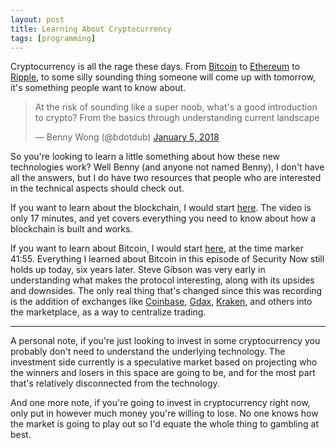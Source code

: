 ```yaml
---
layout: post
title: Learning About Cryptocurrency
tags: [programming]
---
```


Cryptocurrency is all the rage these days. From [Bitcoin](https://en.wikipedia.org/wiki/Bitcoin) to [Ethereum](https://en.wikipedia.org/wiki/Ethereum) to [Ripple](https://en.wikipedia.org/wiki/Ripple_(payment_protocol)), to some silly sounding thing someone will come up with tomorrow, it's something people want to know about.

<blockquote class="twitter-tweet" data-lang="en"><p lang="en" dir="ltr">At the risk of sounding like a super noob, what&#39;s a good introduction to crypto? From the basics through understanding current landscape</p>&mdash; Benny Wong (@bdotdub) <a href="https://twitter.com/bdotdub/status/949389088976711680?ref_src=twsrc%5Etfw">January 5, 2018</a></blockquote> <script async src="https://platform.twitter.com/widgets.js" charset="utf-8"></script> 

So you're looking to learn a little something about how these new technologies work? Well Benny (and anyone not named Benny), I don't have all the answers, but I do have two resources that people who are interested in the technical aspects should check out.

If you want to learn about the blockchain, I would start [here](https://anders.com/blockchain/). The video is only 17 minutes, and yet covers everything you need to know about how a blockchain is built and works.

If you want to learn about Bitcoin, I would start [here](https://twit.tv/shows/security-now/episodes/287), at the time marker 41:55. Everything I learned about Bitcoin in this episode of Security Now still holds up today, six years later. Steve Gibson was very early in understanding what makes the protocol interesting, along with its upsides and downsides. The only real thing that's changed since this was recording is the addition of exchanges like [Coinbase](https://www.coinbase.com), [Gdax](https://www.gdax.com), [Kraken](https://www.kraken.com), and others into the marketplace, as a way to centralize trading.

---

A personal note, if you're just looking to invest in some cryptocurrency you probably don't need to understand the underlying technology. The investment side currently is a speculative market based on projecting who the winners and losers in this space are going to be, and for the most part that's relatively disconnected from the technology.

And one more note, if you're going to invest in cryptocurrency right now, only put in however much money you're willing to lose. No one knows how the market is going to play out so I'd equate the whole thing to gambling at best.

